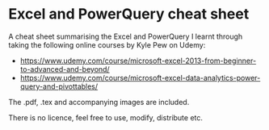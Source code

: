 # Excel and PowerQuery cheat sheet

A cheat sheet summarising the Excel and PowerQuery I learnt through taking the following online courses by Kyle Pew on Udemy:

- https://www.udemy.com/course/microsoft-excel-2013-from-beginner-to-advanced-and-beyond/
- https://www.udemy.com/course/microsoft-excel-data-analytics-power-query-and-pivottables/

The .pdf, .tex and accompanying images are included.

There is no licence, feel free to use, modify, distribute etc.
